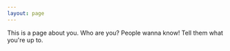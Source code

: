 ```yaml
---
layout: page
---
```


This is a page about you. Who are you? People wanna know! Tell them what you're up to.